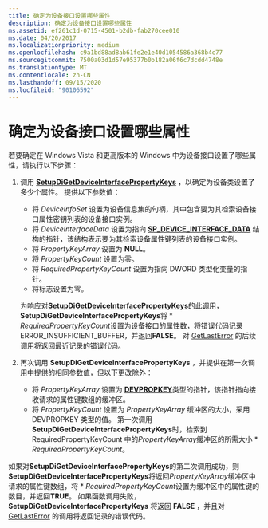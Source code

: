 ```yaml
---
title: 确定为设备接口设置哪些属性
description: 确定为设备接口设置哪些属性
ms.assetid: ef261c1d-0715-4501-b2db-fab270cee010
ms.date: 04/20/2017
ms.localizationpriority: medium
ms.openlocfilehash: c9a1bd88ad8ab61fe2e1e40d1054586a368b4c77
ms.sourcegitcommit: 7500a03d1d57e95377b0b182a06f6c7dcdd4748e
ms.translationtype: MT
ms.contentlocale: zh-CN
ms.lasthandoff: 09/15/2020
ms.locfileid: "90106592"
---
```

# <a name="determining-which-properties-are-set-for-a-device-interface"></a>确定为设备接口设置哪些属性


若要确定在 Windows Vista 和更高版本的 Windows 中为设备接口设置了哪些属性，请执行以下步骤：

1.  调用 [**SetupDiGetDeviceInterfacePropertyKeys**](/windows/desktop/api/setupapi/nf-setupapi-setupdigetdeviceinterfacepropertykeys) ，以确定为设备类设置了多少个属性。 提供以下参数值：

    -   将 *DeviceInfoSet* 设置为设备信息集的句柄，其中包含要为其检索设备接口属性密钥列表的设备接口实例。
    -   将 *DeviceInterfaceData* 设置为指向 [**SP_DEVICE_INTERFACE_DATA**](/windows/win32/api/setupapi/ns-setupapi-sp_device_interface_data) 结构的指针，该结构表示要为其检索设备属性键列表的设备接口实例。
    -   将 *PropertyKeyArray* 设置为 **NULL**。
    -   将 *PropertyKeyCount* 设置为零。
    -   将 *RequiredPropertyKeyCount* 设置为指向 DWORD 类型化变量的指针。
    -   将标志设置为零。

    为响应对[**SetupDiGetDeviceInterfacePropertyKeys**](/windows/desktop/api/setupapi/nf-setupapi-setupdigetdeviceinterfacepropertykeys)的此调用， **SetupDiGetDeviceInterfacePropertyKeys**将 \* *RequiredPropertyKeyCount*设置为设备接口的属性数，将错误代码记录 ERROR_INSUFFICIENT_BUFFER，并返回**FALSE**。 对 [GetLastError](https://go.microsoft.com/fwlink/p/?linkid=169416) 的后续调用将返回最近记录的错误代码。

2.  再次调用 **SetupDiGetDeviceInterfacePropertyKeys** ，并提供在第一次调用中提供的相同参数值，但以下更改除外：
    -   将 *PropertyKeyArray* 设置为 [**DEVPROPKEY**](./devpropkey.md)类型的指针，该指针指向接收请求的属性键数组的缓冲区。
    -   将 *PropertyKeyCount* 设置为 *PropertyKeyArray* 缓冲区的大小，采用 DEVPROPKEY 类型的值。 第一次调用**SetupDiGetDeviceInterfacePropertyKeys**时，检索到 RequiredPropertyKeyCount 中的*PropertyKeyArray*缓冲区的所需大小 \* *RequiredPropertyKeyCount*。

如果对**SetupDiGetDeviceInterfacePropertyKeys**的第二次调用成功，则**SetupDiGetDeviceInterfacePropertyKeys**将返回*PropertyKeyArray*缓冲区中请求的属性键数组，将 \* *RequiredPropertyKeyCount*设置为缓冲区中的属性键的数目，并返回**TRUE**。 如果函数调用失败， **SetupDiGetDeviceInterfacePropertyKeys** 将返回 **FALSE** ，并且对 [GetLastError](https://go.microsoft.com/fwlink/p/?linkid=169416) 的调用将返回记录的错误代码。

 

